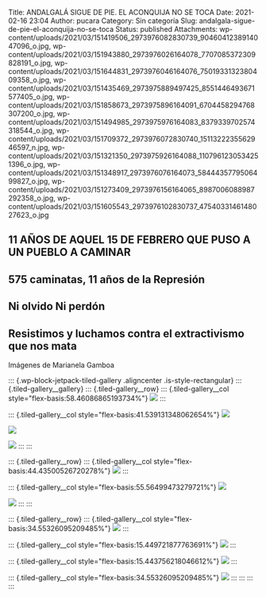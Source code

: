 Title: ANDALGALÁ SIGUE DE PIE. EL ACONQUIJA NO SE TOCA
Date: 2021-02-16 23:04
Author: pucara
Category: Sin categoría
Slug: andalgala-sigue-de-pie-el-aconquija-no-se-toca
Status: published
Attachments: wp-content/uploads/2021/03/151419506_2973976082830739_9046041238914047096_o.jpg, wp-content/uploads/2021/03/151943880_2973976026164078_7707085372309828191_o.jpg, wp-content/uploads/2021/03/151644831_2973976046164076_7501933132380409358_o.jpg, wp-content/uploads/2021/03/151435469_2973975889497425_8551446493671577405_o.jpg, wp-content/uploads/2021/03/151858673_2973975896164091_6704458294768307200_o.jpg, wp-content/uploads/2021/03/151494985_2973975976164083_8379339702574318544_o.jpg, wp-content/uploads/2021/03/151709372_2973976072830740_1511322235562946597_n.jpg, wp-content/uploads/2021/03/151321350_2973975926164088_1107961230534251396_o.jpg, wp-content/uploads/2021/03/151348917_2973976076164073_5844435779506499827_o.jpg, wp-content/uploads/2021/03/151273409_2973976156164065_8987006088987292358_o.jpg, wp-content/uploads/2021/03/151605543_2973976102830737_4754033146148027623_o.jpg

<!-- wp:heading -->

11 AÑOS DE AQUEL 15 DE FEBRERO QUE PUSO A UN PUEBLO A CAMINAR
-------------------------------------------------------------

<!-- /wp:heading -->

<!-- wp:heading -->

575 caminatas, 11 años de la Represión
--------------------------------------

<!-- /wp:heading -->

<!-- wp:heading -->

Ni olvido Ni perdón
-------------------

<!-- /wp:heading -->

<!-- wp:heading -->

Resistimos y luchamos contra el extractivismo que nos mata
----------------------------------------------------------

<!-- /wp:heading -->

<!-- wp:paragraph -->

Imágenes de Marianela Gamboa

<!-- /wp:paragraph -->

<!-- wp:jetpack/tiled-gallery {"columnWidths":[[58.46086865193734,41.539131348062654],[44.43500526720278,55.56499473279721],[34.55326095209485,15.449721877763691,15.443756218046612,34.55326095209485]],"ids":[307,308,309,310,311,312,313,314,315,316,317]} -->

::: {.wp-block-jetpack-tiled-gallery .aligncenter .is-style-rectangular}
::: {.tiled-gallery__gallery}
::: {.tiled-gallery__row}
::: {.tiled-gallery__col style="flex-basis:58.46086865193734%"}
![](https://i0.wp.com/asamblea-pucara.ar/wp-content/uploads/2021/03/151273409_2973976156164065_8987006088987292358_o.jpg)
:::

::: {.tiled-gallery__col style="flex-basis:41.539131348062654%"}
![](https://i0.wp.com/asamblea-pucara.ar/wp-content/uploads/2021/03/151321350_2973975926164088_1107961230534251396_o.jpg)

![](https://i2.wp.com/asamblea-pucara.ar/wp-content/uploads/2021/03/151348917_2973976076164073_5844435779506499827_o.jpg)

![](https://i1.wp.com/asamblea-pucara.ar/wp-content/uploads/2021/03/151419506_2973976082830739_9046041238914047096_o.jpg)
:::
:::

::: {.tiled-gallery__row}
::: {.tiled-gallery__col style="flex-basis:44.43500526720278%"}
![](https://i2.wp.com/asamblea-pucara.ar/wp-content/uploads/2021/03/151435469_2973975889497425_8551446493671577405_o.jpg)
:::

::: {.tiled-gallery__col style="flex-basis:55.56499473279721%"}
![](https://i0.wp.com/asamblea-pucara.ar/wp-content/uploads/2021/03/151494985_2973975976164083_8379339702574318544_o.jpg)

![](https://i1.wp.com/asamblea-pucara.ar/wp-content/uploads/2021/03/151605543_2973976102830737_4754033146148027623_o.jpg)
:::
:::

::: {.tiled-gallery__row}
::: {.tiled-gallery__col style="flex-basis:34.55326095209485%"}
![](https://i2.wp.com/asamblea-pucara.ar/wp-content/uploads/2021/03/151644831_2973976046164076_7501933132380409358_o.jpg)
:::

::: {.tiled-gallery__col style="flex-basis:15.449721877763691%"}
![](https://i0.wp.com/asamblea-pucara.ar/wp-content/uploads/2021/03/151709372_2973976072830740_1511322235562946597_n.jpg)
:::

::: {.tiled-gallery__col style="flex-basis:15.443756218046612%"}
![](https://i2.wp.com/asamblea-pucara.ar/wp-content/uploads/2021/03/151858673_2973975896164091_6704458294768307200_o.jpg)
:::

::: {.tiled-gallery__col style="flex-basis:34.55326095209485%"}
![](https://i1.wp.com/asamblea-pucara.ar/wp-content/uploads/2021/03/151943880_2973976026164078_7707085372309828191_o.jpg)
:::
:::
:::
:::

<!-- /wp:jetpack/tiled-gallery -->
